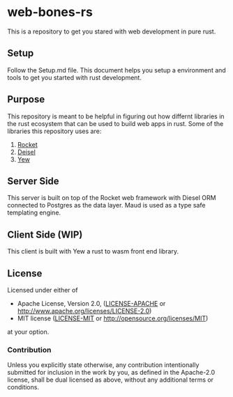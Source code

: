 # web-bones-rs
This is a repository to get you stared with web development in pure rust.

## Setup
Follow the Setup.md file. This document helps you setup a environment and tools to get you started with rust development.

## Purpose
This repository is meant to be helpful in figuring out how differnt libraries in the rust ecosystem that can be used to build web apps in rust.
Some of the libraries this repository uses are:

1. [Rocket](https://rocket.rs/)
2. [Deisel](diesel.rs)
3. [Yew](https://github.com/DenisKolodin/yew)

## Server Side
This server is built on top of the Rocket web framework with Diesel ORM connected to Postgres as the data layer. Maud is used as a type safe templating engine.

## Client Side (WIP)
This client is built with Yew a rust to wasm front end library.

## License

Licensed under either of

 * Apache License, Version 2.0, ([LICENSE-APACHE](LICENSE-APACHE) or http://www.apache.org/licenses/LICENSE-2.0)
 * MIT license ([LICENSE-MIT](LICENSE-MIT) or http://opensource.org/licenses/MIT)

at your option.

### Contribution

Unless you explicitly state otherwise, any contribution intentionally submitted
for inclusion in the work by you, as defined in the Apache-2.0 license, shall be dual licensed as above, without any
additional terms or conditions.
